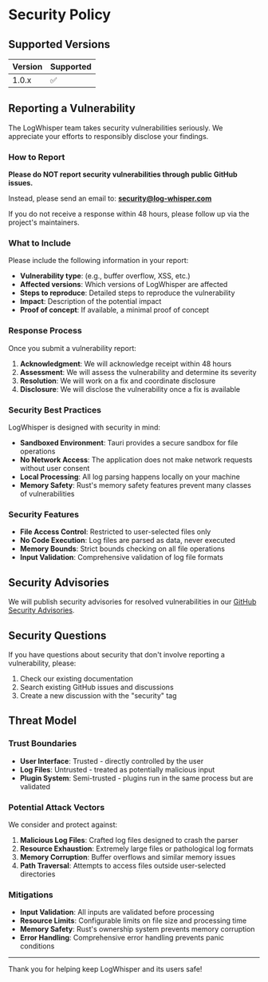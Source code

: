 # Security Policy

## Supported Versions

| Version | Supported          |
|---------|--------------------|
| 1.0.x   | :white_check_mark: |

## Reporting a Vulnerability

The LogWhisper team takes security vulnerabilities seriously. We appreciate your efforts to responsibly disclose your findings.

### How to Report

**Please do NOT report security vulnerabilities through public GitHub issues.**

Instead, please send an email to: **security@log-whisper.com**

If you do not receive a response within 48 hours, please follow up via the project's maintainers.

### What to Include

Please include the following information in your report:

- **Vulnerability type**: (e.g., buffer overflow, XSS, etc.)
- **Affected versions**: Which versions of LogWhisper are affected
- **Steps to reproduce**: Detailed steps to reproduce the vulnerability
- **Impact**: Description of the potential impact
- **Proof of concept**: If available, a minimal proof of concept

### Response Process

Once you submit a vulnerability report:

1. **Acknowledgment**: We will acknowledge receipt within 48 hours
2. **Assessment**: We will assess the vulnerability and determine its severity
3. **Resolution**: We will work on a fix and coordinate disclosure
4. **Disclosure**: We will disclose the vulnerability once a fix is available

### Security Best Practices

LogWhisper is designed with security in mind:

- **Sandboxed Environment**: Tauri provides a secure sandbox for file operations
- **No Network Access**: The application does not make network requests without user consent
- **Local Processing**: All log parsing happens locally on your machine
- **Memory Safety**: Rust's memory safety features prevent many classes of vulnerabilities

### Security Features

- **File Access Control**: Restricted to user-selected files only
- **No Code Execution**: Log files are parsed as data, never executed
- **Memory Bounds**: Strict bounds checking on all file operations
- **Input Validation**: Comprehensive validation of log file formats

## Security Advisories

We will publish security advisories for resolved vulnerabilities in our [GitHub Security Advisories](https://github.com/lanhuyue-dev/log-whisper/security/advisories).

## Security Questions

If you have questions about security that don't involve reporting a vulnerability, please:

1. Check our existing documentation
2. Search existing GitHub issues and discussions
3. Create a new discussion with the "security" tag

## Threat Model

### Trust Boundaries

- **User Interface**: Trusted - directly controlled by the user
- **Log Files**: Untrusted - treated as potentially malicious input
- **Plugin System**: Semi-trusted - plugins run in the same process but are validated

### Potential Attack Vectors

We consider and protect against:

1. **Malicious Log Files**: Crafted log files designed to crash the parser
2. **Resource Exhaustion**: Extremely large files or pathological log formats
3. **Memory Corruption**: Buffer overflows and similar memory issues
4. **Path Traversal**: Attempts to access files outside user-selected directories

### Mitigations

- **Input Validation**: All inputs are validated before processing
- **Resource Limits**: Configurable limits on file size and processing time
- **Memory Safety**: Rust's ownership system prevents memory corruption
- **Error Handling**: Comprehensive error handling prevents panic conditions

---

Thank you for helping keep LogWhisper and its users safe!